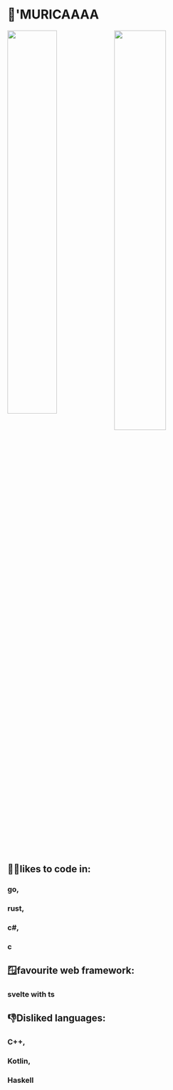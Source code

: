 # 🦅'MURICAAAA


<img align="left" width="47%" src="https://github-readme-stats.vercel.app/api?username=Projectmaster122&show_icons=true&theme=discord_old_blurple"/>
<img  align="left" width="48%" src="https://github-readme-stats.vercel.app/api/top-langs/?username=Projectmaster122&theme=discord_old_blurple&layout=compact" />


## 👨‍💻likes to code in: 

### go,
### rust,
### c#,
### c

## 🪟favourite web framework:

### svelte with ts


## 👎Disliked languages:

### C++,
### Kotlin,
### Haskell
